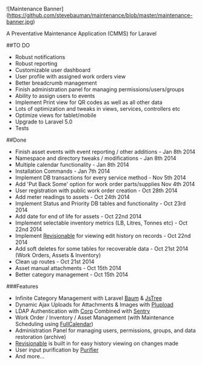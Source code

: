 ![Maintenance Banner]
(https://github.com/stevebauman/maintenance/blob/master/maintenance-banner.jpg)

A Preventative Maintenance Application (CMMS) for Laravel

##TO DO
* Robust notifications
* Robust reporting
* Customizable user dashboard
* User profile with assigned work orders view
* Better breadcrumb management
* Finish administration panel for managing permissions/users/groups
* Ability to assign users to events
* Implement Print view for QR codes as well as all other data
* Lots of optimization and tweaks in views, services, controllers etc
* Optimize views for tablet/mobile
* Upgrade to Laravel 5.0
* Tests

##Done
* Finish asset events with event reporting / other additions - Jan 8th 2014
* Namespace and directory tweaks / modifications - Jan 8th 2014
* Multiple calendar functionality - Jan 8th 2014
* Installation Commands - Jan 7th 2014
* Implement DB transactions for every service method - Nov 5th 2014
* Add 'Put Back Some' option for work order parts/supplies Nov 4th 2014
* User registration with public work order creation - Oct 28th 2014
* Add meter readings to assets - Oct 24th 2014
* Implement Status and Priority DB tables and functionality - Oct 23rd 2014
* Add date for end of life for assets - Oct 22nd 2014
* Implement selectable inventory metrics (LB, Litres, Tonnes etc) - Oct 22nd 2014
* Implement [Revisionable](https://github.com/VentureCraft/revisionable) for viewing edit history on records - Oct 22nd 2014
* Add soft deletes for some tables for recoverable data - Oct 21st 2014 (Work Orders, Assets & Inventory)
* Clean up routes - Oct 21st 2014
* Asset manual attachments - Oct 15th 2014
* Better category management - Oct 15th 2014

###Features
* Infinite Category Management with Laravel [Baum](https://github.com/etrepat/baum) & [JsTree](https://github.com/vakata/jstree)
* Dynamic Ajax Uploads for Attachments & Images with [Plupload](https://github.com/jildertmiedema/laravel-plupload)
* LDAP Authentication with [Corp](https://github.com/stevebauman/Corp) Combined with [Sentry](https://github.com/cartalyst/sentry)
* Work Order / Inventory / Asset Management (with Maintenance Scheduling using [FullCalendar](https://github.com/arshaw/fullcalendar))
* Administration Panel for managing users, permissions, groups, and data restoration (archive)
* [Revisionable](https://github.com/VentureCraft/revisionable) is built in for easy history viewing on changes made
* User input purification by [Purifier](https://github.com/mewebstudio/Purifier)
* And more...